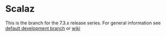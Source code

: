 # Scalaz

This is the branch for the 7.3.x release series. For general information see [default development branch](https://github.com/scalaz/scalaz) or [wiki](https://github.com/scalaz/scalaz/wiki)
